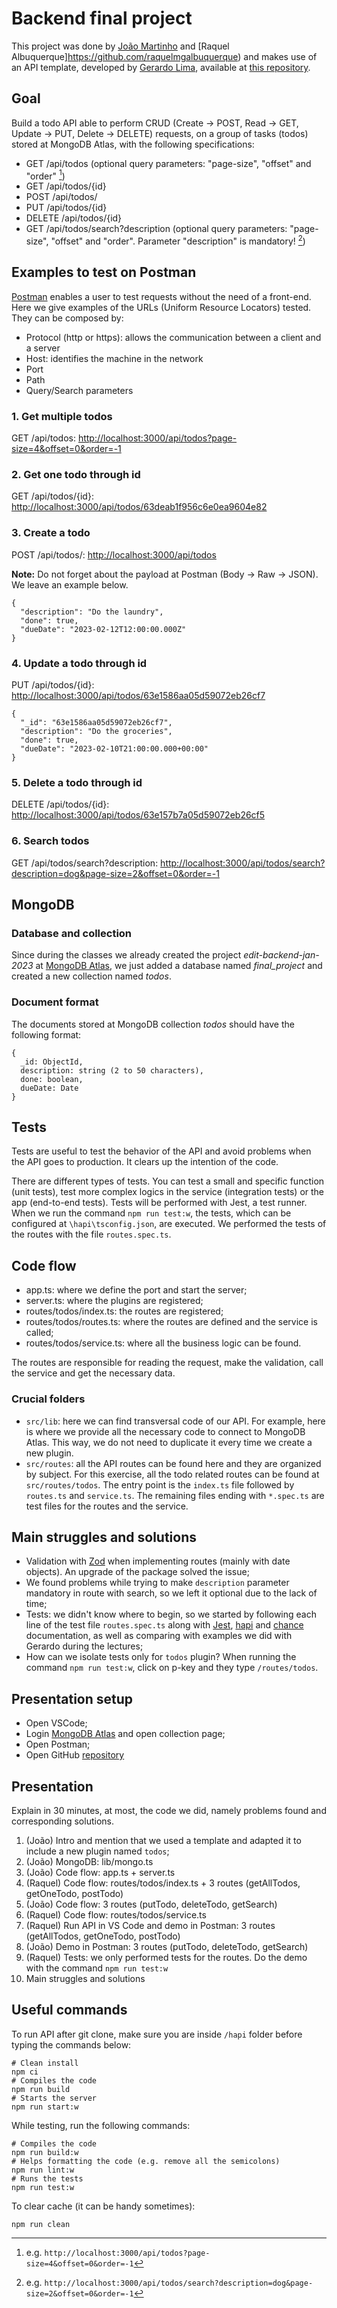 # Backend final project

This project was done by [João Martinho](https://github.com/3ntix) and [Raquel Albuquerque]https://github.com/raquelmgalbuquerque) and makes use of an API template, developed by [Gerardo Lima](https://github.com/gerardolima), available at [this repository](https://github.com/gerardolima/edit-2023-jan).

## Goal

Build a todo API able to perform CRUD (Create &rarr; POST, Read &rarr; GET, Update &rarr; PUT, Delete &rarr; DELETE) requests, on a group of tasks (todos) stored at MongoDB Atlas, with the following specifications:

- GET /api/todos (optional query parameters: "page-size", "offset" and "order" [^1])
- GET /api/todos/{id}
- POST /api/todos/
- PUT /api/todos/{id}
- DELETE /api/todos/{id}
- GET /api/todos/search?description (optional query parameters: "page-size", "offset" and "order". Parameter "description" is mandatory! [^2])

[^1]: e.g. `http://localhost:3000/api/todos?page-size=4&offset=0&order=-1`
[^2]: e.g. `http://localhost:3000/api/todos/search?description=dog&page-size=2&offset=0&order=-1`

## Examples to test on Postman

[Postman](https://www.postman.com/) enables a user to test requests without the need of a front-end. Here we give examples of the URLs (Uniform Resource Locators) tested. They can be composed by:

- Protocol (http or https): allows the communication between a client and a server
- Host: identifies the machine in the network
- Port
- Path
- Query/Search parameters

### 1. Get multiple todos

GET /api/todos: [http://localhost:3000/api/todos?page-size=4&offset=0&order=-1](http://localhost:3000/api/todos?page-size=4&offset=0&order=-1)

### 2. Get one todo through id

GET /api/todos/{id}: [http://localhost:3000/api/todos/63deab1f956c6e0ea9604e82](http://localhost:3000/api/todos/63deab1f956c6e0ea9604e82)

### 3. Create a todo

POST /api/todos/: [http://localhost:3000/api/todos](http://localhost:3000/api/todos)

**Note:** Do not forget about the payload at Postman (Body &rarr; Raw &rarr; JSON). We leave an example below.

```
{
  "description": "Do the laundry",
  "done": true,
  "dueDate": "2023-02-12T12:00:00.000Z"
}
```

### 4. Update a todo through id

PUT /api/todos/{id}: [http://localhost:3000/api/todos/63e1586aa05d59072eb26cf7](http://localhost:3000/api/todos/63e1586aa05d59072eb26cf7)

```
{
  "_id": "63e1586aa05d59072eb26cf7",
  "description": "Do the groceries",
  "done": true,
  "dueDate": "2023-02-10T21:00:00.000+00:00"
}
```

### 5. Delete a todo through id

DELETE /api/todos/{id}: [http://localhost:3000/api/todos/63e157b7a05d59072eb26cf5](http://localhost:3000/api/todos/63e157b7a05d59072eb26cf5)

### 6. Search todos

GET /api/todos/search?description: [http://localhost:3000/api/todos/search?description=dog&page-size=2&offset=0&order=-1](http://localhost:3000/api/todos/search?description=dog&page-size=2&offset=0&order=-1)

## MongoDB

### Database and collection

Since during the classes we already created the project _edit-backend-jan-2023_ at [MongoDB Atlas](https://www.mongodb.com/atlas/database), we just added a database named _final_project_ and created a new collection named _todos_.

### Document format

The documents stored at MongoDB collection _todos_ should have the following format:

```
{
  _id: ObjectId,
  description: string (2 to 50 characters),
  done: boolean,
  dueDate: Date
}
```

## Tests

Tests are useful to test the behavior of the API and avoid problems when the API goes to production. It clears up the intention of the code.

There are different types of tests. You can test a small and specific function (unit tests), test more complex logics in the service (integration tests) or the app (end-to-end tests).
Tests will be performed with Jest, a test runner. When we run the command `npm run test:w`, the tests, which can be configured at `\hapi\tsconfig.json`, are executed.
We performed the tests of the routes with the file `routes.spec.ts`.

## Code flow

- app.ts: where we define the port and start the server;
- server.ts: where the plugins are registered;
- routes/todos/index.ts: the routes are registered;
- routes/todos/routes.ts: where the routes are defined and the service is called;
- routes/todos/service.ts: where all the business logic can be found.

The routes are responsible for reading the request, make the validation, call the service and get the necessary data.

### Crucial folders

- `src/lib`: here we can find transversal code of our API. For example, here is where we provide all the necessary code to connect to MongoDB Atlas. This way, we do not need to duplicate it every time we create a new plugin.
- `src/routes`: all the API routes can be found here and they are organized by subject. For this exercise, all the todo related routes can be found at `src/routes/todos`. The entry point is the `index.ts` file followed by `routes.ts` and `service.ts`. The remaining files ending with `*.spec.ts` are test files for the routes and the service.

## Main struggles and solutions

- Validation with [Zod](https://zod.dev/) when implementing routes (mainly with date objects). An upgrade of the package solved the issue;
- We found problems while trying to make `description` parameter mandatory in route with search, so we left it optional due to the lack of time;
- Tests: we didn't know where to begin, so we started by following each line of the test file `routes.spec.ts` along with [Jest](https://jestjs.io/), [hapi](https://hapi.dev/) and [chance](https://chancejs.com/) documentation, as well as comparing with examples we did with Gerardo during the lectures;
- How can we isolate tests only for `todos` plugin? When running the command `npm run test:w`, click on p-key and they type `/routes/todos`.

## Presentation setup

- Open VSCode;
- Login [MongoDB Atlas](https://account.mongodb.com/account/login?signedOut=true) and open collection page;
- Open Postman;
- Open GitHub [repository](https://github.com/raquelmgalbuquerque/backend-final-project)

## Presentation

Explain in 30 minutes, at most, the code we did, namely problems found and corresponding solutions.

1. (João) Intro and mention that we used a template and adapted it to include a new plugin named `todos`;
2. (João) MongoDB: lib/mongo.ts
3. (João) Code flow: app.ts + server.ts
4. (Raquel) Code flow: routes/todos/index.ts + 3 routes (getAllTodos, getOneTodo, postTodo)
5. (João) Code flow: 3 routes (putTodo, deleteTodo, getSearch)
6. (Raquel) Code flow: routes/todos/service.ts
7. (Raquel) Run API in VS Code and demo in Postman: 3 routes (getAllTodos, getOneTodo, postTodo)
8. (João) Demo in Postman: 3 routes (putTodo, deleteTodo, getSearch)
9. (Raquel) Tests: we only performed tests for the routes. Do the demo with the command `npm run test:w`
10. Main struggles and solutions

## Useful commands

To run API after git clone, make sure you are inside `/hapi` folder before typing the commands below:

```
# Clean install
npm ci
# Compiles the code
npm run build
# Starts the server
npm run start:w
```

While testing, run the following commands:

```
# Compiles the code
npm run build:w
# Helps formatting the code (e.g. remove all the semicolons)
npm run lint:w
# Runs the tests
npm run test:w
```

To clear cache (it can be handy sometimes):

```
npm run clean
```
